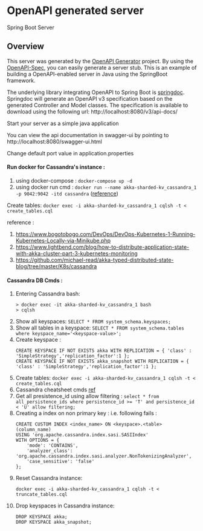 # OpenAPI generated server

Spring Boot Server

## Overview
This server was generated by the [OpenAPI Generator](https://openapi-generator.tech) project.
By using the [OpenAPI-Spec](https://openapis.org), you can easily generate a server stub.
This is an example of building a OpenAPI-enabled server in Java using the SpringBoot framework.

The underlying library integrating OpenAPI to Spring Boot is [springdoc](https://springdoc.org).
Springdoc will generate an OpenAPI v3 specification based on the generated Controller and Model classes.
The specification is available to download using the following url:
http://localhost:8080/v3/api-docs/

Start your server as a simple java application

You can view the api documentation in swagger-ui by pointing to
http://localhost:8080/swagger-ui.html

Change default port value in application.properties


#### Run docker for Cassandra's instance :
1. using docker-compose : `docker-compose up -d`
2. using docker run cmd : `docker run --name akka-sharded-kv_cassandra_1 -p 9042:9042 -itd cassandra` ([reference](https://docs.docker.com/engine/reference/commandline/run/))

Create tables: `docker exec -i akka-sharded-kv_cassandra_1 cqlsh -t < create_tables.cql`

reference :
1. https://www.bogotobogo.com/DevOps/DevOps-Kubernetes-1-Running-Kubernetes-Locally-via-Minikube.php
2. https://www.lightbend.com/blog/how-to-distribute-application-state-with-akka-cluster-part-3-kubernetes-monitoring
3. https://github.com/michael-read/akka-typed-distributed-state-blog/tree/master/K8s/cassandra

#### Cassandra DB Cmds :
1. Entering Cassandra bash:
    ```
    > docker exec -it akka-sharded-kv_cassandra_1 bash
    > cqlsh
    ```
2. Show all keyspaces: `SELECT * FROM system_schema.keyspaces;`
3. Show all tables in a keyspace: `SELECT * FROM system_schema.tables where keyspace_name='<keyspace-value>';`
3. Create keyspace : 
    ```
    CREATE KEYSPACE IF NOT EXISTS akka WITH REPLICATION = { 'class' : 'SimpleStrategy','replication_factor':1 };
    CREATE KEYSPACE IF NOT EXISTS akka_snapshot WITH REPLICATION = { 'class' : 'SimpleStrategy','replication_factor':1 };
    ```
4. Create tables: `docker exec -i akka-sharded-kv_cassandra_1 cqlsh -t < create_tables.cql`
5. Cassandra cheatsheet cmds [ref](http://codefoundries.com/developer/cassandra/cassandra-cheatsheet.html)
6. Get all presistence_id using allow filtering : `select * from all_persistence_ids where persistence_id >= 'T' and persistence_id < 'U' allow filtering;`
7. Creating a index on non primary key :
    i.e. following fails :
    ```
    CREATE CUSTOM INDEX <index_name> ON <keyspace>.<table> (column_name)
    USING 'org.apache.cassandra.index.sasi.SASIIndex'
    WITH OPTIONS = {
        'mode': 'CONTAINS',
        'analyzer_class': 'org.apache.cassandra.index.sasi.analyzer.NonTokenizingAnalyzer',
        'case_sensitive': 'false'
    };
    ```
8. Reset Cassandra instance:
   ```
   docker exec -i akka-sharded-kv_cassandra_1 cqlsh -t < truncate_tables.cql
   ```
9. Drop keyspaces in Cassandra instance:
   ```
   DROP KEYSPACE akka;
   DROP KEYSPACE akka_snapshot;
   ```
